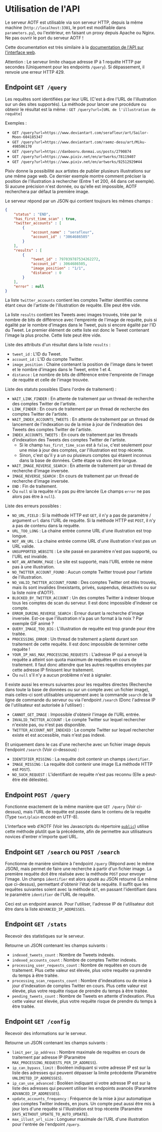 # Utilisation de l'API

Le serveur AOTF est utilisable via son serveur HTTP, depuis la même machine (`http://localhost:3301`, le port est modifiable dans `parameters.py`), ou l'extérieur, en faisant un proxy depuis Apache ou Nginx. Ne pas ouvrir le port du serveur AOTF !

Cette documentation est très similaire à la [documentation de l'API sur l'interface web](../public/documentation.fr.html).

Attention : Le serveur limite chaque adresse IP à 1 requête HTTP par secondes (Uniquement pour les endpoints `/query`). Si dépassement, il renvoie une erreur HTTP 429.

## Endpoint `GET /query`

Les requêtes sont identifiées par leur URL (C'est à dire l'URL de l'illustration sur un des sites supportés). La méthode pour lancer une procédure ou obtenir le résultat est la même : `GET /query?url=[URL de l'illustration de requête]`

Exemples :
* `GET /query?url=https://www.deviantart.com/serafleur/art/Sailor-Moon-604185347`
* `GET /query?url=https://www.deviantart.com/raemz-desu/art/Miku-498506170`
* `GET /query?url=https://danbooru.donmai.us/posts/2790874`
* `GET /query?url=https://www.pixiv.net/en/artworks/78119407`
* `GET /query?url=https://www.pixiv.net/en/artworks/92512929#44`

Pixiv donne la possibilité aux artistes de publier plusieurs illustrations sur une même page web. Ce dernier exemple montre comment préciser la position de l'illustration à rechercher (Entre 1 et 200, 44 dans cet exemple). Si aucune précision n'est donnée, ou qu'elle est impossible, AOTF recherchera par défaut la première image.

Le serveur répond par un JSON qui contient toujours les mêmes champs :
```json
{
	"status" : "END",
	"has_first_time_scan" : true,
	"twitter_accounts" : [
		{
			"account_name" : "serafleur",
			"account_id" : "3064686505"
		}
	],
	"results" : [
		{
			"tweet_id" : 797039787534262272,
			"account_id" : 3064686505,
			"image_position" : "1/1",
			"distance" : 0
		}
	],
	"error" : null
}
```

La liste `twitter_accounts` contient les comptes Twitter identifiés comme étant ceux de l'artiste de l'illustration de requête. Elle peut être vide.

La liste `results` contient les Tweets avec images trouvés, triée par le nombre de bits de différence avec l'empreinte de l'image de requête, puis si égalité par le nombre d'images dans le Tweet, puis si encore égalité par l'ID du Tweet. Le premier élément de cette liste est donc le Tweet contenant l'image la plus proche. Cette liste peut être vide.

Liste des attributs d'un résultat dans la liste `results` :
- `tweet_id` : L'ID du Tweet.
- `account_id` : L'ID du compte Twitter.
- `image_position` : Chaine contenant la position de l'image dans le tweet et le nombre d'images dans le Tweet, entre 1 et 4.
- `distance` : Le nombre de bits de différence entre l'empreinte de l'image de requête et celle de l'image trouvée.

Liste des statuts possibles (Dans l'ordre de traitement) :
- `WAIT_LINK_FINDER` : En attente de traitement par un thread de recherche des comptes Twitter de l'artiste.
- `LINK_FINDER` : En cours de traitement par un thread de recherche des comptes Twitter de l'artiste.
- `WAIT_INDEX_ACCOUNTS_TWEETS` : En attente de traitement par un thread de lancement de l'indexation ou de la mise à jour de l'indexation des Tweets des comptes Twitter de l'artiste.
- `INDEX_ACCOUNTS_TWEETS` : En cours de traitement par les threads d'indexation des Tweets des comptes Twitter de l'artiste.
  - Si le champ `has_first_time_scan` est à `false`, c'est seulement pour une mise à jour des comptes, car l'illustration est trop récente.
  - Sinon, c'est qu'il y a un ou plusieurs comptes qui étaient inconnus dans la base de données. Cette étape va donc être longue.
- `WAIT_IMAGE_REVERSE_SEARCH` : En attente de traitement par un thread de recherche d'image inversée.
- `IMAGE_REVERSE_SEARCH` : En cours de traitement par un thread de recherche d'image inversée.
- `END` : Fin de traitement.
- Ou `null` si la requête n'a pas pu être lancée (Le champs `error` ne pas alors pas être à `null`).

Liste des erreurs possibles :
- `NO_URL_FIELD` : Si la méthode HTTP est `GET`, il n'y a pas de paramètre / argument `url` dans l'URL de requête. Si la méthode HTTP est `POST`, il n'y a pas de contenu dans la requête.
- `URL_TOO_LONG` : La chaine entrée comme URL d'une illustration est trop longue.
- `NOT_AN_URL` : La chaine entrée comme URL d'une illustration n'est pas un URL valide.
- `UNSUPPORTED_WEBSITE` : Le site passé en paramètre n'est pas supporté, ou l'URL est invalide.
- `NOT_AN_ARTWORK_PAGE` : Le site est supporté, mais l'URL entrée ne mène pas à une illustration.
- `NO_TWITTER_ACCOUNT_FOUND` : Aucun compte Twitter trouvé pour l'artiste de l'illustration.
- `NO_VALID_TWITTER_ACCOUNT_FOUND` : Des comptes Twitter ont étés trouvés, mais ils sont invalides (Inexistants, privés, suspendus, désactivés ou sur la liste noire d'AOTF).
- `BLOCKED_BY_TWITTER_ACCOUNT` : Un des comptes Twitter à indexer bloque tous les comptes de scan du serveur. Il est donc impossible d'indexer ce compte.
- `ERROR_DURING_REVERSE_SEARCH` : Erreur durant la recherche d'image inversée. Est-ce que l'illustration n'a pas un format à la noix ? Par exemple GIF animé ?
- `QUERY_IMAGE_TOO_BIG` : L'illustration de requête est trop grande pour être traitée.
- `PROCESSING_ERROR` : Un thread de traitement a planté durant son traitement de cette requête. Il est donc impossible de terminer cette requête !
- `YOUR_IP_HAS_MAX_PROCESSING_REQUESTS` : L'adresse IP qui a envoyé la requête a atteint son quota maximum de requêtes en cours de traitement. Il faut donc attendre que les autres requêtes envoyées par cette adresse IP finissent leur traitement.
- Ou `null` s'il n'y a aucun problème n'est à signaler.

Il existe aussi les erreurs suivantes pour les requêtes directes (Recherche dans toute la base de données ou sur un compte avec un fichier image), mais celles-ci sont utilisables uniquement avec la commande `search` de la ligne de commande du serveur ou via l'endpoint `/search` (Donc l'adresse IP de l'utilisateur est autorisée à l'utiliser) :
- `CANNOT_GET_IMAGE` : Impossible d'obtenir l'image de l'URL entrée.
- `INVALID_TWITTER_ACCOUNT` : Le compte Twitter sur lequel rechercher n'existe pas, ou n'est pas disponible.
- `TWITTER_ACCOUNT_NOT_INDEXED` : Le compte Twitter sur lequel rechercher existe et est accessible, mais n'est pas indexé.

Et uniquement dans le cas d'une recherche avec un fichier image depuis l'endpoint `/search` (Voir ci-dessous) :
- `IDENTIFIER_MISSING` : La requête doit contenir un champs `identifier`.
- `IMAGE_MISSING` : La requête doit contenir une image (La méthode HTTP est `POST`).
- `NO_SUCH_REQUEST` : L'identifiant de requête n'est pas reconnu (Elle a peut-être été délestée).


## Endpoint `POST /query`

Fonctionne exactement de la même manière que `GET /query` (Voir ci-dessus), mais l'URL de requête est passée dans le contenu de la requête (Type `text/plain` encodé en UTF-8).

L'interface web d'AOTF (Voir les Javascripts du répertoire [`public`](../public)) utilise cette méthode plutôt que la précédente, afin de permettre aux utilisateurs novices d'entrer n'importe quel URL.


## Endpoint `GET /search` ou `POST /search`

Fonctionne de manière similaire à l'endpoint `/query` (Répond avec le même JSON), mais permet de faire une recherche à partir d'un fichier image.
La première requête doit être réalisée avec la méthode `POST` pour envoyer l'image. Un champs `identifier` est alors ajouté au JSON retourné (Le même que ci-dessus), permettant d'obtenir l'état de la requête. Il suffit que les requêtes suivantes soient avec la méthode `GET`, en passant l'identifiant dans le paramètre `identifier` de l'URL de requête.

Ceci est un endpoint avancé. Pour l'utiliser, l'adresse IP de l'utilisateur doit être dans la liste `ADVANCED_IP_ADDRESSES`.


## Endpoint `GET /stats`

Recevoir des statistiques sur le serveur.

Retourne un JSON contenant les champs suivants :
- `indexed_tweets_count` : Nombre de Tweets indexés.
- `indexed_accounts_count` : Nombre de comptes Twitter indexés.
- `processing_user_requests_count` : Nombre de requêtes en cours de traitement. Plus cette valeur est élevée, plus votre requête va prendre du temps à être traitée.
- `processing_scan_requests_count` : Nombre d'indexations ou de mise à jour d'indexation de comptes Twitter en cours. Plus cette valeur est élevée, plus votre requête risque de prendre du temps à être traitée.
- `pending_tweets_count` : Nombre de Tweets en attente d'indexation. Plus cette valeur est élevée, plus votre requête risque de prendre du temps à être traitée.


## Endpoint `GET /config`

Recevoir des informations sur le serveur.

Retourne un JSON contenant les champs suivants :
- `limit_per_ip_address` : Nombre maximale de requêtes en cours de traitement par adresse IP (Paramètre `MAX_PROCESSING_REQUESTS_PER_IP_ADDRESS`).
- `ip_can_bypass_limit` : Booléen indiquant si votre adresse IP est sur la liste des adresses qui peuvent dépasser la limite précédente (Paramètre `UNLIMITED_IP_ADDRESSES`).
- `ip_can_use_advanced` : Booléen indiquant si votre adresse IP est sur la liste des adresses qui peuvent utiliser les endpoints avancés (Paramètre `ADVANCED_IP_ADDRESSES`).
- `update_accounts_frequency` : Fréquence de la mise à jour automatique des comptes Twitter indexés, en jours. Un compte peut aussi être mis à jour lors d'une requête si l'illustration est trop récente (Paramètre `DAYS_WITHOUT_UPDATE_TO_AUTO_UPDATE`).
- `max_illust_url_size` : Longueur maximale de l'URL d'une illustration pour l'entrée de l'endpoint `/query`.

